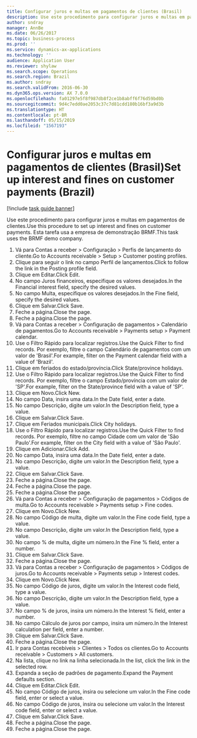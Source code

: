 ```yaml
---
title: Configurar juros e multas em pagamentos de clientes (Brasil)
description: Use este procedimento para configurar juros e multas em pagamentos de clientes.
author: sndray
manager: AnnBe
ms.date: 06/26/2017
ms.topic: business-process
ms.prod: ''
ms.service: dynamics-ax-applications
ms.technology: ''
audience: Application User
ms.reviewer: shylaw
ms.search.scope: Operations
ms.search.region: Brazil
ms.author: sndray
ms.search.validFrom: 2016-06-30
ms.dyn365.ops.version: AX 7.0.0
ms.openlocfilehash: fa01297e5f8f987db8f2ce1b8abff6f76d59bd0b
ms.sourcegitcommit: 9d4c7edd0ae2053c37c7d81cdd180b16bf3a9d3b
ms.translationtype: HT
ms.contentlocale: pt-BR
ms.lasthandoff: 05/15/2019
ms.locfileid: "1567193"
---
```

# <a name="set-up-interest-and-fines-on-customer-payments-brazil"></a><span data-ttu-id="a1445-103">Configurar juros e multas em pagamentos de clientes (Brasil)</span><span class="sxs-lookup"><span data-stu-id="a1445-103">Set up interest and fines on customer payments (Brazil)</span></span>

[!include [task guide banner](../../includes/task-guide-banner.md)]

<span data-ttu-id="a1445-104">Use este procedimento para configurar juros e multas em pagamentos de clientes.</span><span class="sxs-lookup"><span data-stu-id="a1445-104">Use this procedure to set up interest and fines on customer payments.</span></span> <span data-ttu-id="a1445-105">Esta tarefa usa a empresa de demonstração BRMF.</span><span class="sxs-lookup"><span data-stu-id="a1445-105">This task uses the BRMF demo company.</span></span>

1. <span data-ttu-id="a1445-106">Vá para Contas a receber > Configuração > Perfis de lançamento do cliente.</span><span class="sxs-lookup"><span data-stu-id="a1445-106">Go to Accounts receivable > Setup > Customer posting profiles.</span></span>
2. <span data-ttu-id="a1445-107">Clique para seguir o link no campo Perfil de lançamentos.</span><span class="sxs-lookup"><span data-stu-id="a1445-107">Click to follow the link in the Posting profile field.</span></span>
3. <span data-ttu-id="a1445-108">Clique em Editar.</span><span class="sxs-lookup"><span data-stu-id="a1445-108">Click Edit.</span></span>
4. <span data-ttu-id="a1445-109">No campo Juros financeiros, especifique os valores desejados.</span><span class="sxs-lookup"><span data-stu-id="a1445-109">In the Financial interest field, specify the desired values.</span></span>
5. <span data-ttu-id="a1445-110">No campo Multa, especifique os valores desejados.</span><span class="sxs-lookup"><span data-stu-id="a1445-110">In the Fine field, specify the desired values.</span></span>
6. <span data-ttu-id="a1445-111">Clique em Salvar.</span><span class="sxs-lookup"><span data-stu-id="a1445-111">Click Save.</span></span>
7. <span data-ttu-id="a1445-112">Feche a página.</span><span class="sxs-lookup"><span data-stu-id="a1445-112">Close the page.</span></span>
8. <span data-ttu-id="a1445-113">Feche a página.</span><span class="sxs-lookup"><span data-stu-id="a1445-113">Close the page.</span></span>
9. <span data-ttu-id="a1445-114">Vá para Contas a receber > Configuração de pagamentos > Calendário de pagamentos.</span><span class="sxs-lookup"><span data-stu-id="a1445-114">Go to Accounts receivable > Payments setup > Payment calendar.</span></span>
10. <span data-ttu-id="a1445-115">Use o Filtro Rápido para localizar registros.</span><span class="sxs-lookup"><span data-stu-id="a1445-115">Use the Quick Filter to find records.</span></span> <span data-ttu-id="a1445-116">Por exemplo, filtre o campo Calendário de pagamentos com um valor de 'Brasil'.</span><span class="sxs-lookup"><span data-stu-id="a1445-116">For example, filter on the Payment calendar field with a value of 'Brazil'.</span></span>
11. <span data-ttu-id="a1445-117">Clique em feriados do estado/província.</span><span class="sxs-lookup"><span data-stu-id="a1445-117">Click State/province holidays.</span></span>
12. <span data-ttu-id="a1445-118">Use o Filtro Rápido para localizar registros.</span><span class="sxs-lookup"><span data-stu-id="a1445-118">Use the Quick Filter to find records.</span></span> <span data-ttu-id="a1445-119">Por exemplo, filtre o campo Estado/província com um valor de 'SP'.</span><span class="sxs-lookup"><span data-stu-id="a1445-119">For example, filter on the State/province field with a value of 'SP'.</span></span>
13. <span data-ttu-id="a1445-120">Clique em Novo.</span><span class="sxs-lookup"><span data-stu-id="a1445-120">Click New.</span></span>
14. <span data-ttu-id="a1445-121">No campo Data, insira uma data.</span><span class="sxs-lookup"><span data-stu-id="a1445-121">In the Date field, enter a date.</span></span>
15. <span data-ttu-id="a1445-122">No campo Descrição, digite um valor.</span><span class="sxs-lookup"><span data-stu-id="a1445-122">In the Description field, type a value.</span></span>
16. <span data-ttu-id="a1445-123">Clique em Salvar.</span><span class="sxs-lookup"><span data-stu-id="a1445-123">Click Save.</span></span>
17. <span data-ttu-id="a1445-124">Clique em Feriados municipais.</span><span class="sxs-lookup"><span data-stu-id="a1445-124">Click City holidays.</span></span>
18. <span data-ttu-id="a1445-125">Use o Filtro Rápido para localizar registros.</span><span class="sxs-lookup"><span data-stu-id="a1445-125">Use the Quick Filter to find records.</span></span> <span data-ttu-id="a1445-126">Por exemplo, filtre no campo Cidade com um valor de 'São Paulo'.</span><span class="sxs-lookup"><span data-stu-id="a1445-126">For example, filter on the City field with a value of 'São Paulo'.</span></span>
19. <span data-ttu-id="a1445-127">Clique em Adicionar.</span><span class="sxs-lookup"><span data-stu-id="a1445-127">Click Add.</span></span>
20. <span data-ttu-id="a1445-128">No campo Data, insira uma data.</span><span class="sxs-lookup"><span data-stu-id="a1445-128">In the Date field, enter a date.</span></span>
21. <span data-ttu-id="a1445-129">No campo Descrição, digite um valor.</span><span class="sxs-lookup"><span data-stu-id="a1445-129">In the Description field, type a value.</span></span>
22. <span data-ttu-id="a1445-130">Clique em Salvar.</span><span class="sxs-lookup"><span data-stu-id="a1445-130">Click Save.</span></span>
23. <span data-ttu-id="a1445-131">Feche a página.</span><span class="sxs-lookup"><span data-stu-id="a1445-131">Close the page.</span></span>
24. <span data-ttu-id="a1445-132">Feche a página.</span><span class="sxs-lookup"><span data-stu-id="a1445-132">Close the page.</span></span>
25. <span data-ttu-id="a1445-133">Feche a página.</span><span class="sxs-lookup"><span data-stu-id="a1445-133">Close the page.</span></span>
26. <span data-ttu-id="a1445-134">Vá para Contas a receber > Configuração de pagamentos > Códigos de multa.</span><span class="sxs-lookup"><span data-stu-id="a1445-134">Go to Accounts receivable > Payments setup > Fine codes.</span></span>
27. <span data-ttu-id="a1445-135">Clique em Novo.</span><span class="sxs-lookup"><span data-stu-id="a1445-135">Click New.</span></span>
28. <span data-ttu-id="a1445-136">No campo Código de multa, digite um valor.</span><span class="sxs-lookup"><span data-stu-id="a1445-136">In the Fine code field, type a value.</span></span>
29. <span data-ttu-id="a1445-137">No campo Descrição, digite um valor.</span><span class="sxs-lookup"><span data-stu-id="a1445-137">In the Description field, type a value.</span></span>
30. <span data-ttu-id="a1445-138">No campo % de multa, digite um número.</span><span class="sxs-lookup"><span data-stu-id="a1445-138">In the Fine % field, enter a number.</span></span>
31. <span data-ttu-id="a1445-139">Clique em Salvar.</span><span class="sxs-lookup"><span data-stu-id="a1445-139">Click Save.</span></span>
32. <span data-ttu-id="a1445-140">Feche a página.</span><span class="sxs-lookup"><span data-stu-id="a1445-140">Close the page.</span></span>
33. <span data-ttu-id="a1445-141">Vá para Contas a receber > Configuração de pagamentos > Códigos de juros.</span><span class="sxs-lookup"><span data-stu-id="a1445-141">Go to Accounts receivable > Payments setup > Interest codes.</span></span>
34. <span data-ttu-id="a1445-142">Clique em Novo.</span><span class="sxs-lookup"><span data-stu-id="a1445-142">Click New.</span></span>
35. <span data-ttu-id="a1445-143">No campo Código de juros, digite um valor.</span><span class="sxs-lookup"><span data-stu-id="a1445-143">In the Interest code field, type a value.</span></span>
36. <span data-ttu-id="a1445-144">No campo Descrição, digite um valor.</span><span class="sxs-lookup"><span data-stu-id="a1445-144">In the Description field, type a value.</span></span>
37. <span data-ttu-id="a1445-145">No campo % de juros, insira um número.</span><span class="sxs-lookup"><span data-stu-id="a1445-145">In the Interest % field, enter a number.</span></span>
38. <span data-ttu-id="a1445-146">No campo Cálculo de juros por campo, insira um número.</span><span class="sxs-lookup"><span data-stu-id="a1445-146">In the Interest calculation per field, enter a number.</span></span>
39. <span data-ttu-id="a1445-147">Clique em Salvar.</span><span class="sxs-lookup"><span data-stu-id="a1445-147">Click Save.</span></span>
40. <span data-ttu-id="a1445-148">Feche a página.</span><span class="sxs-lookup"><span data-stu-id="a1445-148">Close the page.</span></span>
41. <span data-ttu-id="a1445-149">Ir para Contas recebíveis > Clientes > Todos os clientes.</span><span class="sxs-lookup"><span data-stu-id="a1445-149">Go to Accounts receivable > Customers > All customers.</span></span>
42. <span data-ttu-id="a1445-150">Na lista, clique no link na linha selecionada.</span><span class="sxs-lookup"><span data-stu-id="a1445-150">In the list, click the link in the selected row.</span></span>
43. <span data-ttu-id="a1445-151">Expanda a seção de padrões de pagamento.</span><span class="sxs-lookup"><span data-stu-id="a1445-151">Expand the Payment defaults section.</span></span>
44. <span data-ttu-id="a1445-152">Clique em Editar.</span><span class="sxs-lookup"><span data-stu-id="a1445-152">Click Edit.</span></span>
45. <span data-ttu-id="a1445-153">No campo Código de juros, insira ou selecione um valor.</span><span class="sxs-lookup"><span data-stu-id="a1445-153">In the Fine code field, enter or select a value.</span></span>
46. <span data-ttu-id="a1445-154">No campo Código de juros, insira ou selecione um valor.</span><span class="sxs-lookup"><span data-stu-id="a1445-154">In the Interest code field, enter or select a value.</span></span>
47. <span data-ttu-id="a1445-155">Clique em Salvar.</span><span class="sxs-lookup"><span data-stu-id="a1445-155">Click Save.</span></span>
48. <span data-ttu-id="a1445-156">Feche a página.</span><span class="sxs-lookup"><span data-stu-id="a1445-156">Close the page.</span></span>
49. <span data-ttu-id="a1445-157">Feche a página.</span><span class="sxs-lookup"><span data-stu-id="a1445-157">Close the page.</span></span>

